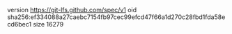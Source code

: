 version https://git-lfs.github.com/spec/v1
oid sha256:ef334088a27caebc7154fb97cec99efcd47f66a1d270c28fbd1fda58ecd6bec1
size 16279
